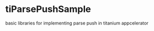 tiParsePushSample
=================

basic libraries for implementing parse push in titanium appcelerator
